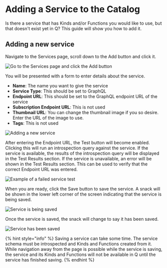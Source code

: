 # Adding a Service to the Catalog

Is there a service that has Kinds and/or Functions you would like to use, but that doesn't exist yet in Q? This guide will show you how to add it.

## Adding a new service

Navigate to the Services page, scroll down to the Add button and click it.

![Go to the Services page and click the Add button](https://maanaimages.blob.core.windows.net/maana-q-documentation/Product%20Guide/Services%20Page%20-%20Add%20Service.png)

You will be presented with a form to enter details about the service.

* **Name**: The name you want to give the service
* **Service Type**: This should be set to GraphQL
* **Endpoint URL**: This should be set to the GraphQL endpoint URL of the service
* **Subscription Endpoint URL**: This is not used
* **Thumbnail URL**: You can change the thumbnail image if you so desire. Enter the URL of the image to use.
* **Tags**: This is not used

![Adding a new service](https://maanaimages.blob.core.windows.net/maana-q-documentation/Product%20Guide/Adding%20a%20New%20Service.png)

After entering the Endpoint URL, the Test button will become enabled. Clicking this will run an introspection query against the service. If the service is available, the results of the introspection query will be displayed in the Test Results section. If the service is unavailable, an error will be shown in the Test Results section. This can be used to verify that the correct Endpoint URL was entered.

![Example of a failed service test](https://maanaimages.blob.core.windows.net/maana-q-documentation/Product%20Guide/Inaccessible%20Service%20Test%20Result.png)

When you are ready, click the Save button to save the service. A snack will be shown in the lower left corner of the screen indicating that the service is being saved.

![Service is being saved](https://maanaimages.blob.core.windows.net/maana-q-documentation/Product%20Guide/Saving%20a%20Service%20Snack.png)

Once the service is saved, the snack will change to say it has been saved.

![Service has been saved](https://maanaimages.blob.core.windows.net/maana-q-documentation/Product%20Guide/Successfully%20Saved%20Service.png)

{% hint style="info" %}
Saving a service can take some time. The service schema must be introspected and Kinds and Functions created from it. While navigation away from the page is possible while the service is saving, the service and its Kinds and Functions will not be available in Q until the service has finished saving.
{% endhint %}



